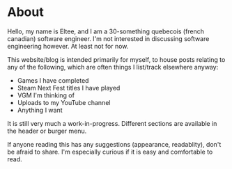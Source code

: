 # About
Hello, my name is Eltee, and I am a 30-something quebecois (french canadian) software engineer. I'm not interested in discussing software engineering however. At least not for now.

This website/blog is intended primarily for myself, to house posts relating to any of the following, which are often things I list/track elsewhere anyway:
- Games I have completed
- Steam Next Fest titles I have played
- VGM I'm thinking of
- Uploads to my YouTube channel
- Anything I want

It is still very much a work-in-progress. Different sections are available in the header or burger menu.

If anyone reading this has any suggestions (appearance, readablity), don't be afraid to share. I'm especially curious if it is easy and comfortable to read.